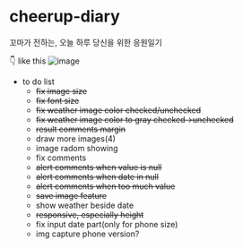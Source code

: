 # cheerup-diary
꼬마가 전하는, 오늘 하루 당신을 위한 응원일기

👇 like this
![image](https://user-images.githubusercontent.com/76681519/167706191-c0d569e1-9faf-49f8-8df5-df9917b6a9eb.png)

- to do list
  - ~~fix image size~~
  - ~~fix font size~~
  - ~~fix weather image color checked/unchecked~~
  - ~~fix weather image color to gray checked->unchecked~~
  - ~~result comments margin~~
  - draw more images(4)
  - image radom showing 
  - fix comments
  - ~~alert comments when value is null~~
  - ~~alert comments when date in null~~
  - ~~alert comments when too much value~~
  - ~~save image feature~~
  - show weather beside date
  - ~~responsive, especially height~~
  - fix input date part(only for phone size)
  - img capture phone version?
  
  
